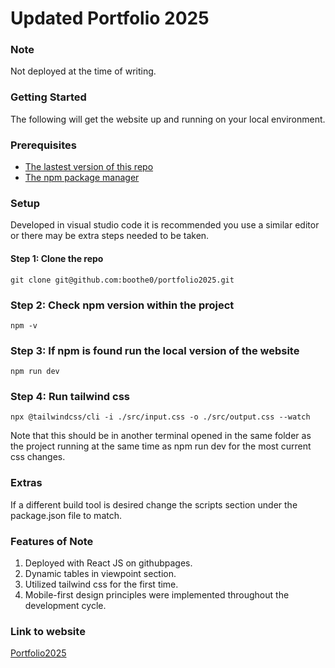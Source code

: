 # Updated Portfolio 2025

### Note
Not deployed at the time of writing.

### Getting Started

The following will get the website up and running on your local environment.

### Prerequisites

- [The lastest version of this repo](https://github.com/boothe0/portfolio2025)
- [The npm package manager](https://docs.npmjs.com/downloading-and-installing-node-js-and-npm)

### Setup
Developed in visual studio code it is recommended you use a similar editor or there may be extra steps needed to be taken.

#### Step 1: Clone the repo
```
git clone git@github.com:boothe0/portfolio2025.git
```
### Step 2: Check npm version within the project
```
npm -v
```
### Step 3: If npm is found run the local version of the website 
```
npm run dev
```
### Step 4: Run tailwind css
```
npx @tailwindcss/cli -i ./src/input.css -o ./src/output.css --watch
```
Note that this should be in another terminal opened in the same folder as the project running at the same time as npm run dev for the most current css changes.

### Extras
If a different build tool is desired change the scripts section under the package.json file to match.

### Features of Note
1. Deployed with React JS on githubpages.
2. Dynamic tables in viewpoint section.
3. Utilized tailwind css for the first time.
4. Mobile-first design principles were implemented throughout the development cycle.

### Link to website
[Portfolio2025](https://boothe0.github.io/portfolio2025/)
